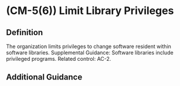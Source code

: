 
# (CM-5(6)) Limit Library Privileges

## Definition

The organization limits privileges to change software resident within software libraries.
Supplemental Guidance: Software libraries include privileged programs. Related control: AC-2.

## Additional Guidance


